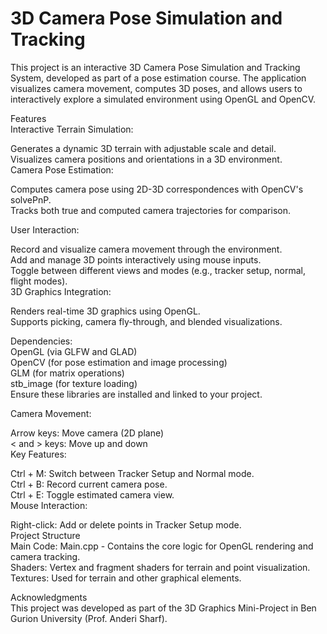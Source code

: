 # 3D Camera Pose Simulation and Tracking  
This project is an interactive 3D Camera Pose Simulation and Tracking System, developed as part of a pose estimation course. The application visualizes camera movement, computes 3D poses, and allows users to interactively explore a simulated environment using OpenGL and OpenCV.  

Features  
Interactive Terrain Simulation:  

Generates a dynamic 3D terrain with adjustable scale and detail.  
Visualizes camera positions and orientations in a 3D environment.  
Camera Pose Estimation:  

Computes camera pose using 2D-3D correspondences with OpenCV's solvePnP.  
Tracks both true and computed camera trajectories for comparison.  

User Interaction:  
 
Record and visualize camera movement through the environment.  
Add and manage 3D points interactively using mouse inputs.  
Toggle between different views and modes (e.g., tracker setup, normal, flight modes).  
3D Graphics Integration:  

Renders real-time 3D graphics using OpenGL.  
Supports picking, camera fly-through, and blended visualizations.  

Dependencies:  
OpenGL (via GLFW and GLAD)  
OpenCV (for pose estimation and image processing)  
GLM (for matrix operations)  
stb_image (for texture loading)  
Ensure these libraries are installed and linked to your project.  

Camera Movement:  

Arrow keys: Move camera (2D plane)  
< and > keys: Move up and down  
Key Features:  

Ctrl + M: Switch between Tracker Setup and Normal mode.  
Ctrl + B: Record current camera pose.  
Ctrl + E: Toggle estimated camera view.  
Mouse Interaction:  

Right-click: Add or delete points in Tracker Setup mode.  
Project Structure  
Main Code: Main.cpp - Contains the core logic for OpenGL rendering and camera tracking.  
Shaders: Vertex and fragment shaders for terrain and point visualization.  
Textures: Used for terrain and other graphical elements.  

Acknowledgments  
This project was developed as part of the 3D Graphics Mini-Project in Ben Gurion University (Prof. Anderi Sharf).
